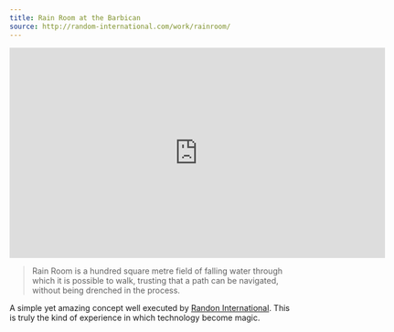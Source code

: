 ```yaml
---
title: Rain Room at the Barbican
source: http://random-international.com/work/rainroom/
---
```

<iframe src="http://player.vimeo.com/video/51830893?title=0&amp;byline=0&amp;portrait=0&amp;badge=0&amp;color=ffffff" width="657" height="369"  frameborder="0" webkitAllowFullScreen mozallowfullscreen allowFullScreen></iframe>

> Rain Room is a hundred square metre field of falling water through which it is possible to walk, trusting that a path can be navigated, without being drenched in the process.

A simple yet amazing concept well executed by [Randon International](http://random-international.com). This is truly the kind of experience in which technology become magic.